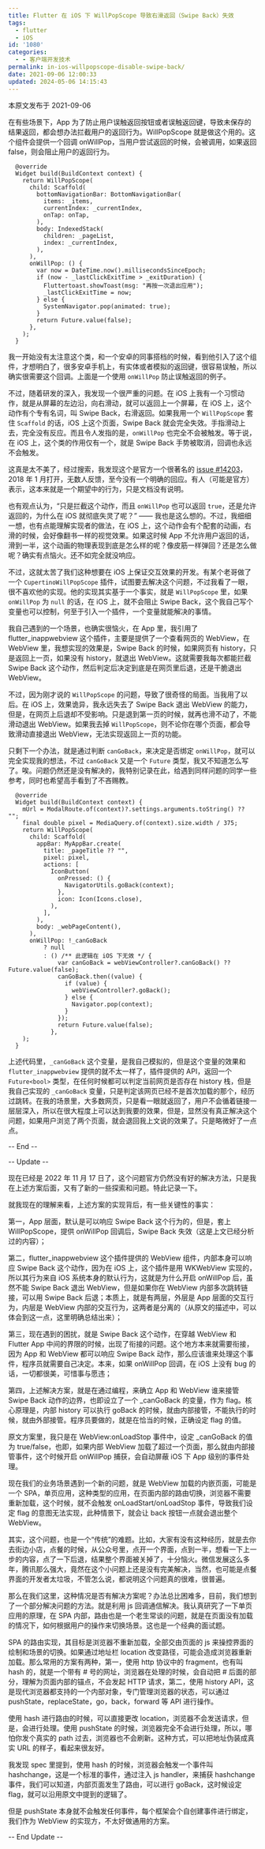 ```yaml
---
title: Flutter 在 iOS 下 WillPopScope 导致右滑返回（Swipe Back）失效
tags:
  - flutter
  - iOS
id: '1080'
categories:
  - - 客户端开发技术
permalink: in-ios-willpopscope-disable-swipe-back/
date: 2021-09-06 12:00:33
updated: 2024-05-06 14:15:43
---
```

本原文发布于 2021-09-06

在有些场景下，App 为了防止用户误触返回按钮或者误触返回键，导致未保存的结果返回，都会想办法拦截用户的返回行为。WillPopScope 就是做这个用的。这个组件会提供一个回调 onWillPop，当用户尝试返回的时候，会被调用，如果返回 false，则会阻止用户的返回行为。

```generic
  @override
  Widget build(BuildContext context) {
    return WillPopScope(
      child: Scaffold(
        bottomNavigationBar: BottomNavigationBar(
          items: _items,
          currentIndex: _currentIndex,
          onTap: onTap,
        ),
        body: IndexedStack(
          children: _pageList,
          index: _currentIndex,
        ),
      ),
      onWillPop: () {
        var now = DateTime.now().millisecondsSinceEpoch;
        if (now - _lastClickExitTime > _exitDuration) {
          Fluttertoast.showToast(msg: "再按一次退出应用");
          _lastClickExitTime = now;
        } else {
          SystemNavigator.pop(animated: true);
        }
        return Future.value(false);
      },
    );
  }
```

我一开始没有太注意这个类，和一个安卓的同事搭档的时候，看到他引入了这个组件，才想明白了，很多安卓手机上，有实体或者模拟的返回键，很容易误触，所以确实很需要这个回调。上面是一个使用 `onWillPop` 防止误触返回的例子。

不过，随着研发的深入，我发现一个很严重的问题。在 iOS 上我有一个习惯动作，就是从屏幕的左边沿，向右滑动，就可以返回上一个屏幕，在 iOS 上，这个动作有个专有名词，叫 Swipe Back，右滑返回。如果我用一个 `WillPopScope` 套住 `Scaffold` 的话，iOS 上这个页面，Swipe Back 就会完全失效。手指滑动上去，完全没有反应。而且令人发指的是，`onWillPop` 也完全不会被触发。等于说，在 iOS 上，这个类的作用仅有一个，就是 Swipe Back 手势被取消，回调也永远不会触发。

这真是太不美了，经过搜索，我发现这个是官方一个很著名的 [issue #14203](https://github.com/flutter/flutter/issues/14203)，2018 年 1 月打开，无数人反馈，至今没有一个明确的回应。有人（可能是官方）表示，这本来就是一个期望中的行为，只是文档没有说明。

也有观点认为，“只是拦截这个动作，而且 `onWillPop` 也可以返回 `true`，还是允许返回的，为什么在 iOS 就彻底失灵了呢？” —— 我也是这么想的。不过，我细细一想，也有点能理解实现者的做法，在 iOS 上，这个动作会有个配套的动画，右滑的时候，会好像翻书一样的视觉效果。如果这时候 App 不允许用户返回的话，滑到一半，这个动画的物理表现到底是怎么样的呢？像皮筋一样弹回？还是怎么做呢？确实有点恼火。还不如完全就没响应。

不过，这就太苦了我们这种想要在 iOS 上保证交互效果的开发。有某个老哥做了一个 `CupertinoWillPopScope` 插件，试图要去解决这个问题，不过我看了一眼，很不喜欢他的实现。他的实现其实基于一个事实，就是 `WillPopScope` 里，如果 `onWillPop` 为 `null` 的话，在 iOS 上，就不会阻止 Swipe Back，这个我自己写个变量也可以控制，何至于引入一个插件，一个变量就能解决的事情。

我自己遇到的一个场景，也确实很恼火，在 App 里，我引用了 flutter_inappwebview 这个插件，主要是提供了一个查看网页的 WebView，在 WebView 里，我想实现的效果是，Swipe Back 的时候，如果网页有 history，只是返回上一页，如果没有 history，就退出 WebView。这就需要我每次都能拦截 Swipe Back 这个动作，然后判定后决定到底是在网页里后退，还是干脆退出 WebView。

不过，因为刚才说的 `WillPopScope` 的问题，导致了很奇怪的局面。当我用了以后。在 iOS 上，效果诡异，我永远失去了 Swipe Back 退出 WebView 的能力，但是，在网页上后退却不受影响。只是退到第一页的时候，就再也滑不动了，不能滑动退出 WebView。如果我去掉 `WillPopScope`，则不论你在哪个页面，都会导致滑动直接退出 WebView，无法实现返回上一页的功能。

只剩下一个办法，就是通过判断 `canGoBack`，来决定是否绑定 `onWillPop`，就可以完全实现我的想法，不过 `canGoBack` 又是一个 `Future` 类型，我又不知道怎么写了。唉。问题仍然还是没有解决的，我特别记录在此，给遇到同样问题的同学一些参考，同时也希望高手看到了不吝赐教。

```generic
  @override
  Widget build(BuildContext context) {
    mUrl = ModalRoute.of(context)?.settings.arguments.toString() ?? "";
    final double pixel = MediaQuery.of(context).size.width / 375;
    return WillPopScope(
      child: Scaffold(
        appBar: MyAppBar.create(
          title: _pageTitle ?? "",
          pixel: pixel,
          actions: [
            IconButton(
              onPressed: () {
                NavigatorUtils.goBack(context);
              },
              icon: Icon(Icons.close),
            ),
          ],
        ),
        body: _webPageContent(),
      ),
      onWillPop: !_canGoBack
          ? null
          : () /** 此逻辑在 iOS 下无效 */ {
              var canGoBack = webViewController?.canGoBack() ?? Future.value(false);
              canGoBack.then((value) {
                if (value) {
                  webViewController?.goBack();
                } else {
                  Navigator.pop(context);
                }
              });
              return Future.value(false);
            },
    );
  }
```

上述代码里，`_canGoBack` 这个变量，是我自己模拟的，但是这个变量的效果和 `flutter_inappwebview` 提供的就不太一样了，插件提供的 API，返回一个 `Future<bool>` 类型，在任何时候都可以判定当前网页是否存在 history 栈，但是我自己实现的 `_canGoBack` 变量，只是判定该网页已经不是首次加载的那个，经历过跳转。在我的场景里，大多数网页，只是看一眼就返回了，用户不会循着链接一层层深入，所以在很大程度上可以达到我要的效果，但是，显然没有真正解决这个问题，如果用户浏览了两个页面，就会退回我上文说的效果了。只是略微好了一点点。

-- End --

-- Update --

现在已经是 2022 年 11 月 17 日了，这个问题官方仍然没有好的解决方法，只是我在上述方案后面，又有了新的一些探索和问题。特此记录一下。

就我现在的理解来看，上述方案的实现背后，有一些关键性的事实：

第一，App 层面，默认是可以响应 Swipe Back 这个行为的，但是，套上 WillPopScope，提供 onWillPop 回调后，Swipe Back 失效（这是上文已经分析过的内容）；

第二，flutter_inappwebview 这个插件提供的 WebView 组件，内部本身可以响应 Swipe Back 这个动作，因为在 iOS 上，这个插件是用 WKWebView 实现的，所以其行为来自 iOS 系统本身的默认行为，这就是为什么开启 onWillPop 后，虽然不能 Swipe Back 退出 WebView，但是如果你在 WebView 内部多次跳转链接，可以用 Swipe Back 后退；本质上，就是有两层，外层是 App 层面的交互行为，内层是 WebView 内部的交互行为，这两者是分离的（从原文的描述中，可以体会到这一点，这里明确总结出来）；

第三，现在遇到的困扰，就是 Swipe Back 这个动作，在穿越 WebView 和 Flutter App 中间的界限的时候，出现了衔接的问题。这个地方本来就需要衔接，因为 App 和 WebView 都可以响应 Swipe Back 动作，那么应该谁来处理这个事件，程序员就需要自己决定。本来，如果 onWillPop 回调，在 iOS 上没有 bug 的话，一切都很美，可惜事与愿违；

第四，上述解决方案，就是在通过编程，来确立 App 和 WebView 谁来接管 Swipe Back 动作的边界，也即设立了一个 \_canGoBack 的变量，作为 flag。核心原理是，内部 history 可以执行 goBack 的时候，就由内部接管，不能执行的时候，就由外部接管。程序员要做的，就是在恰当的时候，正确设定 flag 的值。

原文方案里，我只是在 WebView:onLoadStop 事件中，设定 \_canGoBack 的值为 true/false，也即，如果内部 WebView 加载了超过一个页面，那么就由内部接管事件，这个时候开启 onWillPop 捕获，会自动屏蔽 iOS 下 App 级别的事件处理。

现在我们的业务场景遇到一个新的问题，就是 WebView 加载的内嵌页面，可能是一个 SPA，单页应用，这种类型的应用，在页面内部的路由切换，浏览器不需要重新加载，这个时候，就不会触发 onLoadStart/onLoadStop 事件，导致我们设定 flag 的意图无法实现，此种情景下，就会让 back 按钮一点就会退出整个 WebView。

其实，这个问题，也是一个“传统”的难题。比如，大家有没有这种经历，就是去你去街边小店，点餐的时候，从公众号里，点开一个界面，点到一半，想看一下上一步的内容，点了一下后退，结果整个界面被关掉了，十分恼火。微信发展这么多年，腾讯那么强大，竟然在这个小问题上还是没有完美解决，当然，也可能是点餐界面的开发者太垃圾，不管怎么说，都说明这个问题真的很难，很普遍。

那么在我们这里，这种情况是否有解决方案呢？办法总比困难多，目前，我们想到了一个部分解决问题的方法。就是利用 js 回调通信解决。我认真研究了一下单页应用的原理，在 SPA 内部，路由也是一个老生常谈的问题，就是在页面没有加载的情况下，如何根据用户的操作来切换场景。这也是一个经典的面试题。

SPA 的路由实现，其目标是浏览器不重新加载，全部交由页面的 js 来操控界面的绘制和场景的切换。如果通过地址栏 location 改变路径，可能会造成浏览器重新加载。那么常用的方案有两种，第一，使用 http 协议中的 fragment，也有叫 hash 的，就是一个带有 # 号的网址，浏览器在处理的时候，会自动把 # 后面的部分，理解为页面内部的锚点，不会发起 HTTP 请求，第二，使用 history API，这是现代浏览器都支持的一个内部对象，专门管理浏览器的状态，可以通过 pushState，replaceState，go，back，forward 等 API 进行操作。

使用 hash 进行路由的时候，可以直接更改 location，浏览器不会发送请求，但是，会进行处理。使用 pushState 的时候，浏览器完全不会进行处理，所以，哪怕你发个真实的 path 过去，浏览器也不会刷新。这种方式，可以把地址伪装成真实 URL 的样子，看起来很友好。

我发现 spec 里提到，使用 hash 的时候，浏览器会触发一个事件叫 hashchange，这是一个标准的事件，通过注入 js handler，来捕获 hashchange 事件，我们可以知道，内部页面发生了路由，可以进行 goBack，这时候设定 flag，就可以沿用原文中提到的逻辑了。

但是 pushState 本身就不会触发任何事件，每个框架会个自创建事件进行绑定，我们作为 WebView 的实现方，不太好做通用的方案。

-- End Update --
